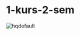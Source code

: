 # 1-kurs-2-sem
![hqdefault](https://user-images.githubusercontent.com/67041431/221421227-04e8af8c-2531-4f23-a110-26e33cbccff7.jpg)

